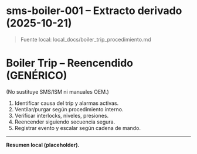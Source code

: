 # sms-boiler-001 – Extracto derivado (2025-10-21)

> Fuente local: local_docs/boiler_trip_procedimiento.md

# Boiler Trip – Reencendido (GENÉRICO)
(No sustituye SMS/ISM ni manuales OEM.)
1. Identificar causa del trip y alarmas activas.
2. Ventilar/purgar según procedimiento interno.
3. Verificar interlocks, niveles, presiones.
4. Reencender siguiendo secuencia segura.
5. Registrar evento y escalar según cadena de mando.

---
**Resumen local (placeholder).**